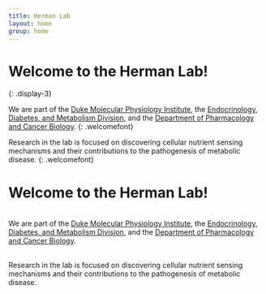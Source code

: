 ```yaml
---
title: Herman Lab
layout: home
group: home
---
```


# Welcome to the Herman Lab! <enter> <enter> <enter>
{: .display-3}

We are part of the [Duke Molecular Physiology Institute](https://dmpi.duke.edu/), the [Endocrinology, Diabetes, and Metabolism Division](https://medicine.duke.edu/education-and-training/fellowship-programs/endocrinology), and the [Department of Pharmacology and Cancer Biology](https://pharmacology.duke.edu/). 
{: .welcomefont}

Research in the lab is focused on discovering cellular nutrient sensing mechanisms and their contributions to the pathogenesis of metabolic disease.
{: .welcomefont}

# Welcome to the Herman Lab!

<br/>We are part of the [Duke Molecular Physiology Institute](https://dmpi.duke.edu/), the [Endocrinology, Diabetes, and Metabolism Division](https://medicine.duke.edu/education-and-training/fellowship-programs/endocrinology), and the [Department of Pharmacology and Cancer Biology](https://pharmacology.duke.edu/). <br/><br/>

Research in the lab is focused on discovering cellular nutrient sensing mechanisms and their contributions to the pathogenesis of metabolic disease.